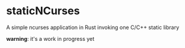 # staticNCurses
A simple ncurses application in Rust invoking one C/C++ static library

**warning**: it's a work in progress yet
